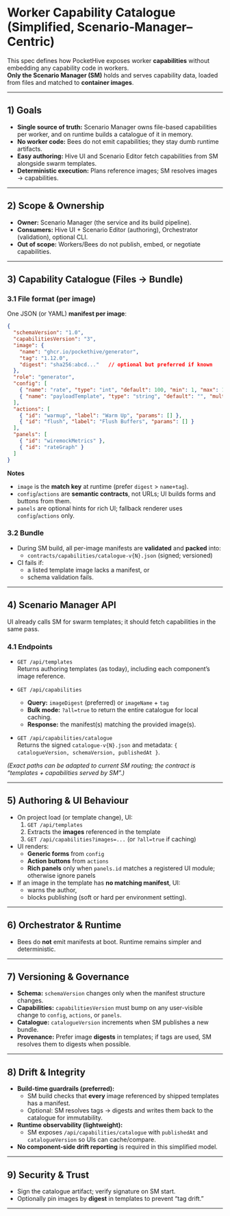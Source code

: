 # Worker Capability Catalogue (Simplified, Scenario‑Manager–Centric)

This spec defines how PocketHive exposes worker **capabilities** without embedding any capability code in workers.  
**Only the Scenario Manager (SM)** holds and serves capability data, loaded from files and matched to **container images**.

---

## 1) Goals

- **Single source of truth:** Scenario Manager owns file-based capabilities per worker, and on runtime builds a catalogue of it in memory.
- **No worker code:** Bees do not emit capabilities; they stay dumb runtime artifacts.
- **Easy authoring:** Hive UI and Scenario Editor fetch capabilities from SM alongside swarm templates.
- **Deterministic execution:** Plans reference images; SM resolves images → capabilities.

---

## 2) Scope & Ownership

- **Owner:** Scenario Manager (the service and its build pipeline).
- **Consumers:** Hive UI + Scenario Editor (authoring), Orchestrator (validation), optional CLI.
- **Out of scope:** Workers/Bees do not publish, embed, or negotiate capabilities.

---

## 3) Capability Catalogue (Files → Bundle)

### 3.1 File format (per image)
One JSON (or YAML) **manifest per image**:

```json
{
  "schemaVersion": "1.0",
  "capabilitiesVersion": "3",
  "image": {
    "name": "ghcr.io/pockethive/generator",
    "tag": "1.12.0",
    "digest": "sha256:abcd..."   // optional but preferred if known
  },
  "role": "generator",
  "config": [
    { "name": "rate", "type": "int", "default": 100, "min": 1, "max": 100000, "ui": {"step": 10, "unit": "msg/s"} },
    { "name": "payloadTemplate", "type": "string", "default": "", "multiline": true }
  ],
  "actions": [
    { "id": "warmup", "label": "Warm Up", "params": [] },
    { "id": "flush", "label": "Flush Buffers", "params": [] }
  ],
  "panels": [
    { "id": "wiremockMetrics" },
    { "id": "rateGraph" }
  ]
}
```

**Notes**
- `image` is the **match key** at runtime (prefer `digest` > `name+tag`).
- `config`/`actions` are **semantic contracts**, not URLs; UI builds forms and buttons from them.
- `panels` are optional hints for rich UI; fallback renderer uses `config`/`actions` only.

### 3.2 Bundle
- During SM build, all per-image manifests are **validated** and **packed** into:
  - `contracts/capabilities/catalogue-v{N}.json` (signed; versioned)
- CI fails if:
  - a listed template image lacks a manifest, or
  - schema validation fails.

---

## 4) Scenario Manager API

UI already calls SM for swarm templates; it should fetch capabilities in the same pass.

### 4.1 Endpoints
- `GET /api/templates`  
  Returns authoring templates (as today), including each component’s image reference.

- `GET /api/capabilities`  
  - **Query:** `imageDigest` (preferred) or `imageName` + `tag`  
  - **Bulk mode:** `?all=true` to return the entire catalogue for local caching.
  - **Response:** the manifest(s) matching the provided image(s).

- `GET /api/capabilities/catalogue`  
  Returns the signed `catalogue-v{N}.json` and metadata: `{ catalogueVersion, schemaVersion, publishedAt }`.

*(Exact paths can be adapted to current SM routing; the contract is “templates + capabilities served by SM”.)*

---

## 5) Authoring & UI Behaviour

- On project load (or template change), UI:
  1) `GET /api/templates`
  2) Extracts the **images** referenced in the template
  3) `GET /api/capabilities?images=...` (or `?all=true` if caching)
- UI renders:
  - **Generic forms** from `config`
  - **Action buttons** from `actions`
  - **Rich panels** only when `panels.id` matches a registered UI module; otherwise ignore panels
- If an image in the template has **no matching manifest**, UI:
  - warns the author,
  - blocks publishing (soft or hard per environment setting).

---

## 6) Orchestrator & Runtime

- Bees do **not** emit manifests at boot. Runtime remains simpler and deterministic.

---

## 7) Versioning & Governance

- **Schema:** `schemaVersion` changes only when the manifest structure changes.
- **Capabilities:** `capabilitiesVersion` must bump on any user-visible change to `config`, `actions`, or `panels`.
- **Catalogue:** `catalogueVersion` increments when SM publishes a new bundle.
- **Provenance:** Prefer image **digests** in templates; if tags are used, SM resolves them to digests when possible.

---

## 8) Drift & Integrity

- **Build-time guardrails (preferred):**
  - SM build checks that **every** image referenced by shipped templates has a manifest.
  - Optional: SM resolves tags → digests and writes them back to the catalogue for immutability.
- **Runtime observability (lightweight):**
  - SM exposes `/api/capabilities/catalogue` with `publishedAt` and `catalogueVersion` so UIs can cache/compare.
- **No component-side drift reporting** is required in this simplified model.

---

## 9) Security & Trust

- Sign the catalogue artifact; verify signature on SM start.
- Optionally pin images by **digest** in templates to prevent “tag drift.”

---

